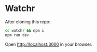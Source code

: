 # Watchr

After cloning this repo:

```sh
cd watchr && npm i
npm run dev
```

Open [http://localhost:3000](http://localhost:3000) in your browser.
